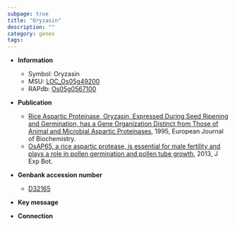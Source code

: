 ```yaml
---
subpage: true
title: "Oryzasin"
description: ""
category: genes
tags: 
---
```


* **Information**  
    + Symbol: Oryzasin  
    + MSU: [LOC_Os05g49200](http://rice.plantbiology.msu.edu/cgi-bin/ORF_infopage.cgi?orf=LOC_Os05g49200)  
    + RAPdb: [Os05g0567100](http://rapdb.dna.affrc.go.jp/viewer/gbrowse_details/irgsp1?name=Os05g0567100)  

* **Publication**  
    + [Rice Aspartic Proteinase, Oryzasin, Expressed During Seed Ripening and Germination, has a Gene Organization Distinct from Those of Animal and Microbial Aspartic Proteinases](http://www.ncbi.nlm.nih.gov/pubmed?term=Rice+Aspartic+Proteinase,+Oryzasin,+Expressed+During+Seed+Ripening+and+Germination,+has+a+Gene+Organization+Distinct+from+Those+of+Animal+and+Microbial+Aspartic+Proteinases%5BTitle%5D), 1995, European Journal of Biochemistry.
    + [OsAP65, a rice aspartic protease, is essential for male fertility and plays a role in pollen germination and pollen tube growth](http://www.ncbi.nlm.nih.gov/pubmed?term=OsAP65,+a+rice+aspartic+protease,+is+essential+for+male+fertility+and+plays+a+role+in+pollen+germination+and+pollen+tube+growth%5BTitle%5D), 2013, J Exp Bot.

* **Genbank accession number**  
    + [D32165](http://www.ncbi.nlm.nih.gov/nuccore/D32165)

* **Key message**  

* **Connection**  



